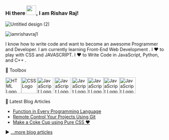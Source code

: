 ### Hi there <img src="https://raw.githubusercontent.com/MartinHeinz/MartinHeinz/master/wave.gif" width="30px">, I am Rishav Raj!


![Untitled design (2)](https://user-images.githubusercontent.com/62508858/114602766-9acb6780-9cb4-11eb-9a07-21ee43c56209.gif)



<p align="left"> <img src="https://komarev.com/ghpvc/?username=iamrishavraj1&label=Profile%20views&color=0e75b6&style=flat" alt="iamrishavraj1" /> </p>

I know how to write code and want to become an awesome Programmer and Developer. I am currently learning Front-End Web Development . l ❤ to play with CSS and JAVASCRIPT. I ❤ to Write Code in JavaScript, Python, and C++ . 


🧰 Toolbox

<img src="https://cdn.worldvectorlogo.com/logos/html5.svg" alt="HTML Logo" width="50" height="50"/><img src="https://cdn.worldvectorlogo.com/logos/css3.svg" alt="CSS Logo" width="50" height="50"/><img src="https://cdn.worldvectorlogo.com/logos/javascript.svg" alt="JavaScript Logo" width="50" height="50"/>      <img src="https://cdn.worldvectorlogo.com/logos/bootstrap-4.svg" alt="JavaScript Logo" width="50" height="50"/> <img src="https://cdn.worldvectorlogo.com/logos/sass-1.svg" alt="JavaScript Logo" width="50" height="50"/><img src="https://cdn.worldvectorlogo.com/logos/less.svg" alt="JavaScript Logo" width="50" height="50"/><img src="https://cdn.worldvectorlogo.com/logos/git-icon.svg" alt="JavaScript Logo" width="50" height="50"/><img src="https://cdn.worldvectorlogo.com/logos/c.svg"  alt="JavaScript Logo" width="50" height="50"/>




📘 Latest Blog Articles

<!-- BLOG-POST-LIST:START -->
- [Function in Every Programming Language](https://dev.to/iamrishavraj1/function-in-every-programming-language-2fja)
- [Remote Control Your Projects Using Git](https://dev.to/iamrishavraj1/remote-control-your-projects-using-git-4igb)
- [Make a Coke Cup using Pure CSS ❤](https://iamrishavraj1.hashnode.dev/make-a-coke-cup-using-pure-css)
<!-- BLOG-POST-LIST:END -->

▶ [...more blog articles](https://dev.to/iamrishavraj1)
